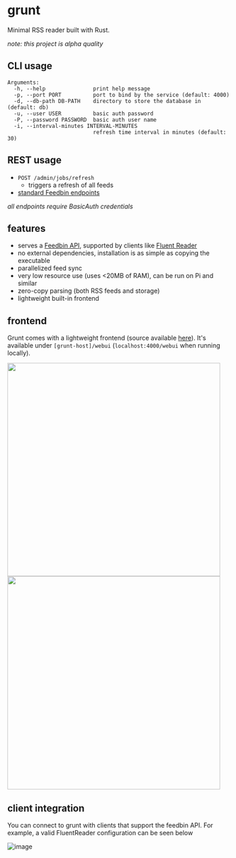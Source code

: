 # grunt
Minimal RSS reader built with Rust.

*note: this project is alpha quality*

## CLI usage
```
Arguments:
  -h, --help               print help message
  -p, --port PORT          port to bind by the service (default: 4000)
  -d, --db-path DB-PATH    directory to store the database in (default: db)
  -u, --user USER          basic auth password
  -P, --password PASSWORD  basic auth user name
  -i, --interval-minutes INTERVAL-MINUTES
                           refresh time interval in minutes (default: 30)
```
## REST usage
- `POST /admin/jobs/refresh`
  - triggers a refresh of all feeds
- [standard Feedbin endpoints](https://github.com/feedbin/feedbin-api)

*all endpoints require BasicAuth credentials*

## features
- serves a [Feedbin API](https://github.com/feedbin/feedbin-api), supported by clients like [Fluent Reader](https://github.com/yang991178/fluent-reader)
- no external dependencies, installation is as simple as copying the executable
- parallelized feed sync
- very low resource use (uses <20MB of RAM), can be run on Pi and similar
- zero-copy parsing (both RSS feeds and storage)
- lightweight built-in frontend

## frontend
Grunt comes with a lightweight frontend (source available [here](https://github.com/jac3km4/grunt-frontend)).
It's available under `[grunt-host]/webui` (`localhost:4000/webui` when running locally).

<img style="float:left;" src="https://user-images.githubusercontent.com/11986158/167316129-3bf49293-0894-4485-b726-048cf551d76c.png" width="480"/>
<img style="float:clear;" src="https://user-images.githubusercontent.com/11986158/167316133-2ee48021-3deb-4648-b248-065d8cfded46.png" width="480"/>

## client integration
You can connect to grunt with clients that support the feedbin API.
For example, a valid FluentReader configuration can be seen below

![image](https://user-images.githubusercontent.com/11986158/166170369-b7bc881d-6b7b-47b9-bc50-9968e5c46ef5.png)
